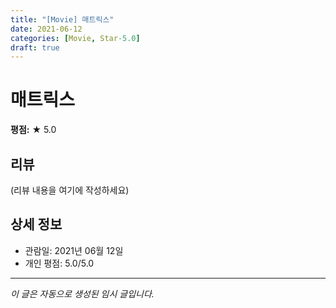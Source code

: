 ```yaml
---
title: "[Movie] 매트릭스"
date: 2021-06-12
categories: [Movie, Star-5.0]
draft: true
---
```


# 매트릭스

**평점:** ★ 5.0

## 리뷰

(리뷰 내용을 여기에 작성하세요)

## 상세 정보

- 관람일: 2021년 06월 12일
- 개인 평점: 5.0/5.0

---

*이 글은 자동으로 생성된 임시 글입니다.*
